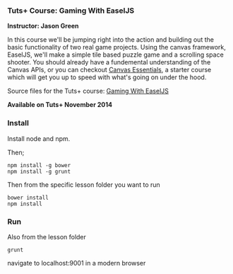 ### Tuts+ Course: Gaming With EaselJS
**Instructor: Jason Green**

In this course we'll be jumping right into the action and building out the basic functionality of two real game projects. Using the canvas framework, EaselJS, we'll make a simple tile based puzzle game and a scrolling space shooter. You should already have a fundemental understanding of the Canvas APIs, or you can checkout [Canvas Essentials](http://code.tutsplus.com/courses/canvas-essentials), a starter course which will get you up to speed with what's going on under the hood.

Source files for the Tuts+ course: [Gaming With EaselJS](https://courses.tutsplus.com/courses/)

**Available on Tuts+ November 2014**

### Install ###
Install node and npm.

Then;
```
npm install -g bower
npm install -g grunt
```
Then from the specific lesson folder you want to run
```
bower install
npm install
```

### Run ###
Also from the lesson folder
```
grunt
```

navigate to localhost:9001 in a modern browser
